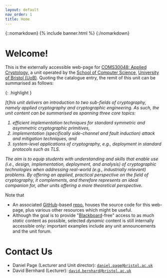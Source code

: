```yaml
---
layout: default
nav_order: 1
title: Home
---
```


{::nomarkdown} 
{% include banner.html %}
{:/nomarkdown} 

# Welcome!

This is the 
externally accessible 
web-page for
[COMS30048: Applied Cryptology](https://www.bris.ac.uk/unit-programme-catalogue/UnitDetails.jsa?unitCode=COMS30048),
a unit operated by the 
[School of Computer Science](https://www.bristol.ac.uk/engineering/schools/computer-science),
[University of Bristol (UoB)](https://www.bristol.ac.uk).
Quoting the catalogue entry, the remit of this unit can be summarised as follows:

{: .highlight }
 <div markdown='block'>
 <i>
[t]his unit delivers an introduction to two sub-fields of cryptography, namely applied cryptography and cryptographic engineering. As such, the unit content can be summarised as spanning three core topics:

1. efficient implementation techniques for standard symmetric and asymmetric cryptographic primitives,
2. implementation (specifically side-channel and fault induction) attack and mitigation techniques, and
3. system-level applications of cryptography, e.g., deployment in standard protocols such as TLS.

The aim is to equip students with understanding and skills that enable use (i.e., design, implementation, deployment, and analysis) of cryptographic technologies when addressing real-world (e.g., industrially relevant) problems. By offering an applied, practical perspective on the field of cryptography, it complements, and therefore represents an ideal companion for, other units offering a more theoretical perspective.
</i>
</div>

Note that

- An associated 
  [GitHub](https://github.com/)-based [repo.](https://github.com/cs-uob/COMS30048)
  houses the source code for this web-page, plus various other
  resources which might be useful.
- Although the goal is to provide
  "[Blackboard](https://www.blackboard.com)-free"
  access to as much 
   *static* content 
  as possible, selected
  *dynamic* content 
  is still
  internally accessible
  only: important examples include
  any unit announcements
  and
  the unit forum.

# Contact Us

- Daniel Page (Lecturer and Unit director): [`daniel.page@bristol.ac.uk`](mailto:daniel.page@bristol.ac.uk?subject=COMS30048)
- David Bernhard (Lecturer): [`david.bernhard@bristol.ac.uk`](mailto:david.bernhard@bristol.ac.uksubject=COMS30048)


